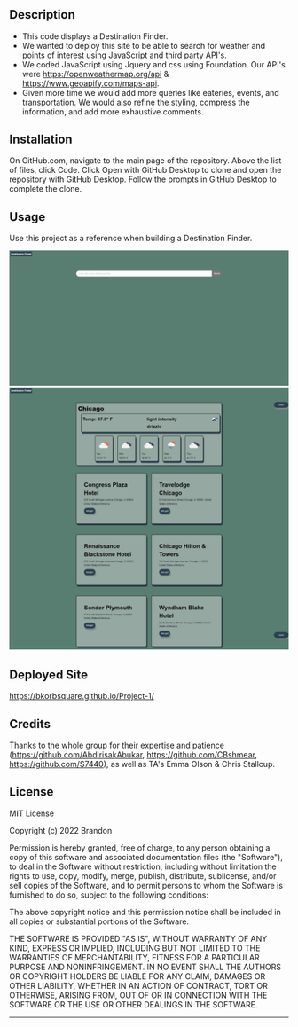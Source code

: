 # <Project-1>

## Description

- This code displays a Destination Finder.
- We wanted to deploy this site to be able to search for weather and points of interest using JavaScript and third party API's.
- We coded JavaScript using Jquery and css using Foundation. Our API's were https://openweathermap.org/api & https://www.geoapify.com/maps-api. 
- Given more time we would add more queries like eateries, events, and transportation. We would also refine the styling, compress the information, and add more exhaustive comments. 

## Installation

On GitHub.com, navigate to the main page of the repository. Above the list of files, click Code. Click Open with GitHub Desktop to clone and open the repository with GitHub Desktop. Follow the prompts in GitHub Desktop to complete the clone.

## Usage

Use this project as a reference when building a Destination Finder.

![image](/assets/images/FireShot%20Capture%20017%20-%20Destination%20Finder%20-%20.jpg)
![image](/assets/images/FireShot%20Capture%20018%20-%20Destination%20Finder%20-%20.jpg)

## Deployed Site
https://bkorbsquare.github.io/Project-1/

## Credits

Thanks to the whole group for their expertise and patience (https://github.com/AbdirisakAbukar, https://github.com/CBshmear, https://github.com/S7440), as well as TA's Emma Olson & Chris Stallcup. 

## License

MIT License

Copyright (c) 2022 Brandon

Permission is hereby granted, free of charge, to any person obtaining a copy
of this software and associated documentation files (the "Software"), to deal
in the Software without restriction, including without limitation the rights
to use, copy, modify, merge, publish, distribute, sublicense, and/or sell
copies of the Software, and to permit persons to whom the Software is
furnished to do so, subject to the following conditions:

The above copyright notice and this permission notice shall be included in all
copies or substantial portions of the Software.

THE SOFTWARE IS PROVIDED "AS IS", WITHOUT WARRANTY OF ANY KIND, EXPRESS OR
IMPLIED, INCLUDING BUT NOT LIMITED TO THE WARRANTIES OF MERCHANTABILITY,
FITNESS FOR A PARTICULAR PURPOSE AND NONINFRINGEMENT. IN NO EVENT SHALL THE
AUTHORS OR COPYRIGHT HOLDERS BE LIABLE FOR ANY CLAIM, DAMAGES OR OTHER
LIABILITY, WHETHER IN AN ACTION OF CONTRACT, TORT OR OTHERWISE, ARISING FROM,
OUT OF OR IN CONNECTION WITH THE SOFTWARE OR THE USE OR OTHER DEALINGS IN THE
SOFTWARE.

---